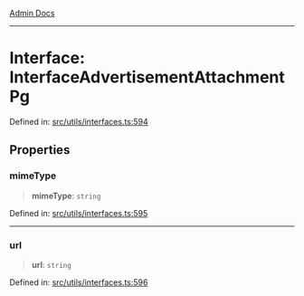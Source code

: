[Admin Docs](/)

***

# Interface: InterfaceAdvertisementAttachmentPg

Defined in: [src/utils/interfaces.ts:594](https://github.com/PalisadoesFoundation/talawa-admin/blob/main/src/utils/interfaces.ts#L594)

## Properties

### mimeType

> **mimeType**: `string`

Defined in: [src/utils/interfaces.ts:595](https://github.com/PalisadoesFoundation/talawa-admin/blob/main/src/utils/interfaces.ts#L595)

***

### url

> **url**: `string`

Defined in: [src/utils/interfaces.ts:596](https://github.com/PalisadoesFoundation/talawa-admin/blob/main/src/utils/interfaces.ts#L596)
